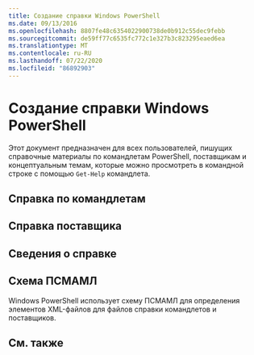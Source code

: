 ```yaml
---
title: Создание справки Windows PowerShell
ms.date: 09/13/2016
ms.openlocfilehash: 8807fe48c6354022900738de0b912c55dec9febb
ms.sourcegitcommit: de59ff77c6535fc772c1e327b3c823295eaed6ea
ms.translationtype: MT
ms.contentlocale: ru-RU
ms.lasthandoff: 07/22/2020
ms.locfileid: "86892903"
---
```

# <a name="writing-windows-powershell-help"></a>Создание справки Windows PowerShell

Этот документ предназначен для всех пользователей, пишущих справочные материалы по командлетам PowerShell, поставщикам и концептуальным темам, которые можно просмотреть в командной строке с помощью `Get-Help` командлета.

## <a name="cmdlet-help"></a>Справка по командлетам

## <a name="provider-help"></a>Справка поставщика

## <a name="about-help"></a>Сведения о справке

## <a name="psmaml-schema"></a>Схема ПСМАМЛ

 Windows PowerShell использует схему ПСМАМЛ для определения элементов XML-файлов для файлов справки командлетов и поставщиков.

## <a name="see-also"></a>См. также
